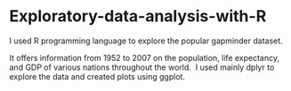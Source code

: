 # Exploratory-data-analysis-with-R

I used R programming language to explore the popular gapminder dataset.

It offers information from 1952 to 2007 on the population, life expectancy, and GDP of various nations throughout the world. 
I used mainly dplyr to explore the data and created plots using ggplot.
